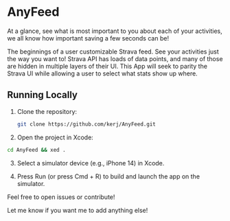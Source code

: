 # AnyFeed

At a glance, see what is most important to you about each of your activities, we all know how important saving
a few seconds can be!

The beginnings of a user customizable Strava feed. See your activities just the way you want to!
Strava API has loads of data points, and many of those are hidden in multiple layers of their UI. 
This App will seek to parity the Strava UI while allowing a user to select what stats show up where.

## Running Locally

1. Clone the repository:

   ```bash
   git clone https://github.com/kerj/AnyFeed.git
   ```
 2.   Open the project in Xcode:
   ```bash
   cd AnyFeed && xed .
   ```

 3.   Select a simulator device (e.g., iPhone 14) in Xcode.

 4.   Press Run (or press Cmd + R) to build and launch the app on the simulator.

Feel free to open issues or contribute!


Let me know if you want me to add anything else!
